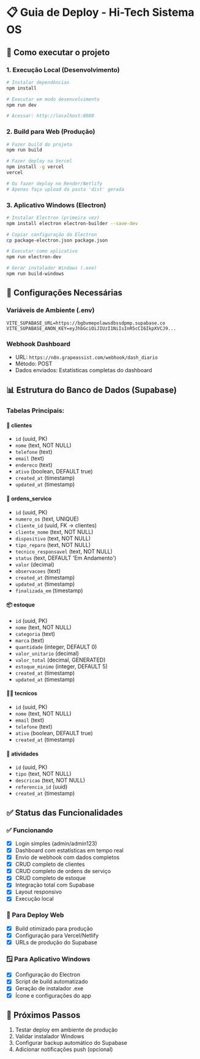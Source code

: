 
# 📋 Guia de Deploy - Hi-Tech Sistema OS

## 🚀 Como executar o projeto

### 1. Execução Local (Desenvolvimento)
```bash
# Instalar dependências
npm install

# Executar em modo desenvolvimento
npm run dev

# Acessar: http://localhost:8080
```

### 2. Build para Web (Produção)
```bash
# Fazer build do projeto
npm run build

# Fazer deploy na Vercel
npm install -g vercel
vercel

# Ou fazer deploy no Render/Netlify
# Apenas faça upload da pasta 'dist' gerada
```

### 3. Aplicativo Windows (Electron)
```bash
# Instalar Electron (primeira vez)
npm install electron electron-builder --save-dev

# Copiar configuração do Electron
cp package-electron.json package.json

# Executar como aplicativo
npm run electron-dev

# Gerar instalador Windows (.exe)
npm run build-windows
```

## 🔧 Configurações Necessárias

### Variáveis de Ambiente (.env)
```env
VITE_SUPABASE_URL=https://bgbvmepolawsdbssdpmp.supabase.co
VITE_SUPABASE_ANON_KEY=eyJhbGciOiJIUzI1NiIsInR5cCI6IkpXVCJ9...
```

### Webhook Dashboard
- URL: `https://n8n.grapeassist.com/webhook/dash_diario`
- Método: POST
- Dados enviados: Estatísticas completas do dashboard

## 📊 Estrutura do Banco de Dados (Supabase)

### Tabelas Principais:

#### 🏢 clientes
- `id` (uuid, PK)
- `nome` (text, NOT NULL)
- `telefone` (text)
- `email` (text)
- `endereco` (text)
- `ativo` (boolean, DEFAULT true)
- `created_at` (timestamp)
- `updated_at` (timestamp)

#### 🔧 ordens_servico
- `id` (uuid, PK)
- `numero_os` (text, UNIQUE)
- `cliente_id` (uuid, FK → clientes)
- `cliente_nome` (text, NOT NULL)
- `dispositivo` (text, NOT NULL)
- `tipo_reparo` (text, NOT NULL)
- `tecnico_responsavel` (text, NOT NULL)
- `status` (text, DEFAULT 'Em Andamento')
- `valor` (decimal)
- `observacoes` (text)
- `created_at` (timestamp)
- `updated_at` (timestamp)
- `finalizada_em` (timestamp)

#### 📦 estoque
- `id` (uuid, PK)
- `nome` (text, NOT NULL)
- `categoria` (text)
- `marca` (text)
- `quantidade` (integer, DEFAULT 0)
- `valor_unitario` (decimal)
- `valor_total` (decimal, GENERATED)
- `estoque_minimo` (integer, DEFAULT 5)
- `created_at` (timestamp)
- `updated_at` (timestamp)

#### 👨‍🔧 tecnicos
- `id` (uuid, PK)
- `nome` (text, NOT NULL)
- `email` (text)
- `telefone` (text)
- `ativo` (boolean, DEFAULT true)
- `created_at` (timestamp)

#### 📝 atividades
- `id` (uuid, PK)
- `tipo` (text, NOT NULL)
- `descricao` (text, NOT NULL)
- `referencia_id` (uuid)
- `created_at` (timestamp)

## ✅ Status das Funcionalidades

### ✅ Funcionando
- [x] Login simples (admin/admin123)
- [x] Dashboard com estatísticas em tempo real
- [x] Envio de webhook com dados completos
- [x] CRUD completo de clientes
- [x] CRUD completo de ordens de serviço
- [x] CRUD completo de estoque
- [x] Integração total com Supabase
- [x] Layout responsivo
- [x] Execução local

### 🔧 Para Deploy Web
- [x] Build otimizado para produção
- [x] Configuração para Vercel/Netlify
- [x] URLs de produção do Supabase

### 🪟 Para Aplicativo Windows
- [x] Configuração do Electron
- [x] Script de build automatizado
- [x] Geração de instalador .exe
- [x] Ícone e configurações do app

## 🎯 Próximos Passos
1. Testar deploy em ambiente de produção
2. Validar instalador Windows
3. Configurar backup automático do Supabase
4. Adicionar notificações push (opcional)
